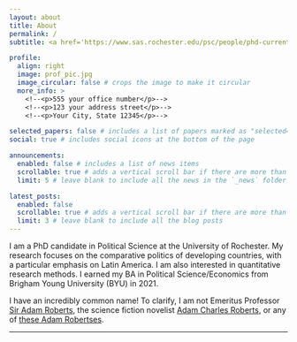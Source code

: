 ```yaml
---
layout: about
title: About
permalink: /
subtitle: <a href='https://www.sas.rochester.edu/psc/people/phd-current.php'>Political Science PhD Candidate, University of Rochester</a>

profile:
  align: right
  image: prof_pic.jpg
  image_circular: false # crops the image to make it circular
  more_info: >
    <!--<p>555 your office number</p>-->
    <!--<p>123 your address street</p>-->
    <!--<p>Your City, State 12345</p>-->

selected_papers: false # includes a list of papers marked as "selected={true}"
social: true # includes social icons at the bottom of the page

announcements:
  enabled: false # includes a list of news items
  scrollable: true # adds a vertical scroll bar if there are more than 3 news items
  limit: 5 # leave blank to include all the news in the `_news` folder

latest_posts:
  enabled: false
  scrollable: true # adds a vertical scroll bar if there are more than 3 new posts items
  limit: 3 # leave blank to include all the blog posts
---
```


I am a PhD candidate in Political Science at the University of Rochester. My research focuses on the comparative politics of developing countries, with a particular emphasis on Latin America. I am also interested in quantitative research methods. I earned my BA in Political Science/Economics from Brigham Young University (BYU) in 2021.

I have an incredibly common name! To clarify, I am not Emeritus Professor [Sir Adam Roberts](<https://en.wikipedia.org/wiki/Adam_Roberts_(scholar)>), the science fiction novelist [Adam Charles Roberts](<https://en.wikipedia.org/wiki/Adam_Roberts_(British_writer)>), or any of [these Adam Robertses](https://en.wikipedia.org/wiki/Adam_Roberts).

---
